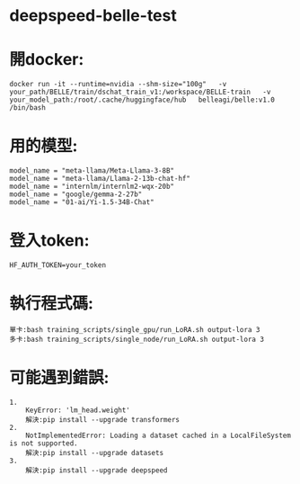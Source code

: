 
# deepspeed-belle-test


# 開docker:
	docker run -it --runtime=nvidia --shm-size="100g"   -v your_path/BELLE/train/dschat_train_v1:/workspace/BELLE-train   -v your_model_path:/root/.cache/huggingface/hub   belleagi/belle:v1.0 /bin/bash

# 用的模型:
	model_name = "meta-llama/Meta-Llama-3-8B"
	model_name = "meta-llama/Llama-2-13b-chat-hf"
	model_name = "internlm/internlm2-wqx-20b"
	model_name = "google/gemma-2-27b"
	model_name = "01-ai/Yi-1.5-34B-Chat"

# 登入token:
	HF_AUTH_TOKEN=your_token

# 執行程式碼:
	單卡:bash training_scripts/single_gpu/run_LoRA.sh output-lora 3
	多卡:bash training_scripts/single_node/run_LoRA.sh output-lora 3

# 可能遇到錯誤:
	1.
		KeyError: 'lm_head.weight'
		解決:pip install --upgrade transformers
	2.
		NotImplementedError: Loading a dataset cached in a LocalFileSystem is not supported.
		解決:pip install --upgrade datasets
	3.
		解決:pip install --upgrade deepspeed
